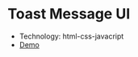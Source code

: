 # Toast Message UI

* Technology: html-css-javacript
* [Demo](https://tonton69.github.io/Toast-Message-UI/)

